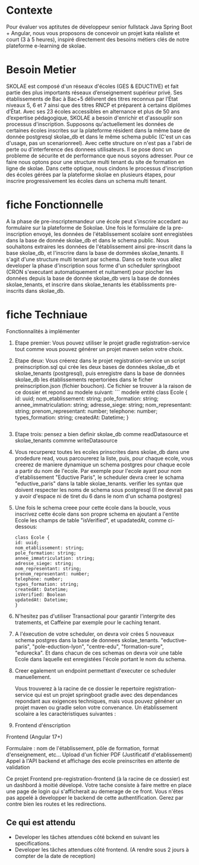 # Contexte
Pour évaluer vos aptitutes de développeur senior fullstack Java Spring Boot + Angular, 
nous vous proposons de concevoir un projet kata réaliste et court (3 à 5 heures),
inspiré directement des besoins métiers clés de notre plateforme e-learning de skolae.

# Besoin Metier
SKOLAE est composé d'un réseaux d'écoles (GES & EDUCTIVE) et fait partie des plus importants réseaux d’enseignement supérieur privé. 
Ses établissements de Bac à Bac+5 délivrent des titres reconnus par l’État niveaux 5, 6 et 7 ainsi que des titres RNCP et préparent à certains diplômes d’État.
Avec ses 23 écoles accessibles en alternance et plus de 50 ans d’expertise pédagogique, SKOLAE a besoin d'enrichir et d'assouplir son processus d'inscription.
Supposons qu'actuellement les données de certaines écoles inscrites sur la plateforme résident dans la même base de donnée postgresql skolae_db et dans le même schema public (C'est un cas d'usage, pas un scenarionreel).
Avec cette structure on n'est pas a l'abri de perte ou d'interference des donnees utilisateurs.
Il se pose donc un probleme de sécurite et de performance que nous soyons adresser. Pour ce faire nous optons pour une structure multi tenant du site de formation en ligne de skolae.
Dans cette optique, nous cindons le processus d'inscription des écoles gérées par la plateforme skolae en plusieurs étapes, pour inscrire progressivement les écoles dans un schema multi tenant.

# fiche Fonctionnelle
A la phase de pre-inscriptemandeur une école peut s'inscrire accedant au formulaire sur la plateforme de Sokolae. 
Une fois le formulaire de la pre-inscription envoyé, les données de l'établissement scolaire sont enregistées dans la base de donnée skolae_db et dans le schema public. 
Nous souhaitons extraires les données de l'établissement ainsi pre-inscrit dans la base skolae_db, et l'inscrire dans la base de dommées skolae_tenants. 
Il s'agit d'une structure multi tenant par schema.
Dans ce texte vous allez developer la phase d'inscription sous forme d'un scheduler springboot (CRON s'executant automatiquement et nuitament) pour piocher les données depuis la base de donnée skolae_db vers la base de données skolae_tenants,
et inscrire dans skolae_tenants les établissments pre-inscrits dans skolae_db. 

# fiche Techniaue
Fonctionnalités à implémenter

1. Etape premier: Vous pouvez utiliser le projet gradle registration-service tout comme vous pouvez générer un projet maven selon votre choix.
2. Etape deux:
   Vous créerez dans le projet registration-service un script preinscription.sql qui crée les deux bases de données skolae_db et skolae_tenants (postgresql), 
   puis enregistre dans la base de données skolae_db les établissements repertoriées dans le ficher preinscription.json (fichier bouchon).
   Ce fichier se trouver à la raison de ce dossier et repond au modele suivant: 
       ``` modele entité
    class Ecole {
    id: uuid;
    nom_etablissement: string;
    pole_formation: string;
    annee_immatriculation: string;
    adresse_siege: string;
    nom_representant: string;
    prenom_representant: number;
    telephone: number;
    types_formation: string;
    createdAt: Datetime;
    }
      ```
2. Etape trois: pensez a bien definir skolae_db comme readDatasource et skolae_tenants commme writeDatasource
3. Vous recurperez toutes les ecoles prinscrites dans skolae_db dans une prodedure read, vous parcourerez la liste, 
   puis, pour chaque ecole, vous creerez de maniere dynamique un schema postgres pour chaque ecole a partir du nom de l'ecole. 
   Par exemple pour l'ecole ayant pour nom d'etablissement "Eductive Paris", le scheduler devra creer le schama "eductive_paris" dans la table skolae_tenants.
   verifier les syntax que doivent respecter les noms de schema sous postgresql (Il ne devrait pas y avoir d'espace ni de tiret du 6 dans le nom d'un schama postgres)
3. Une fois le schema creee pour cette école dans la boucle, vous inscrivez cette école dans son propre schema en ajoutant a l'entite Ecole les champs de table "isVerified",
   et upadatedAt, comme ci-dessous:
      ``` modele entité
    class Ecole {
    id: uuid;
    nom_etablissement: string;
    pole_formation: string;
    annee_immatriculation: string;
    adresse_siege: string;
    nom_representant: string;
    prenom_representant: number;
    telephone: number;
    types_formation: string;
    createdAt: Datetime;
    isVerified: Boolean
    updatedAt: Datetime;
    }
      ```
4. N'hesitez pas d'utiliser Transactional pour garantir l'intergrite des tratements, et Caffeine par exemple pour le caching tenant.
4. A l'éxecution de votre scheduler, on devra voir crées 5 nouveaux schema postgres dans la base de donnees skolae_tenants. 
   "eductive-paris", "pole-eduction-lyon", "centre-edu", "formation-sure", "edurecka". 
   Et dans chacun de ces schemas on devra voir une table Ecole dans laquelle est enregistées l'école portant le nom du schema.
5. Creer egalement un endpoint permettant d'executer ce scheduler manuellement.


    Vous trouverez à la racine de ce dossier le repertoire registration-service qui est un projet springboot gradle avec des dependances repondant aux exigences techniques,
    mais vous pouvez généner un projet maven ou gradle selon votre convenance.
    Un établissement scolaire a les caractéristiques suivantes :



2. Frontend d'énscription

  Frontend (Angular 17+)

  Formulaire : nom de l'établissement, pôle de formation, format d'enseignement, etc...
  Upload d'un fichier PDF (Justificatif d'etablissement)
  Appel à l'API backend et affichage des ecole preinscrites en attente de validation

Ce projet Frontend pre-registration-frontend (à la racine de ce dossier) est un dashbord à moitié dévelopé. Votre tache consiste à faire mettre en place une page de login qui s'afficherait au demerage de ce front.
Vous n'êtes pas appelé à developper le backend de cette authentification. Gerez par contre bien les routes et les redirections.


## Ce qui est attendu
- Developer les tâches attendues côté bckend en suivant les specifications.
- Developer les tâches attendues côté frontend.
  (A rendre sous 2 jours à compter de la date de reception)


